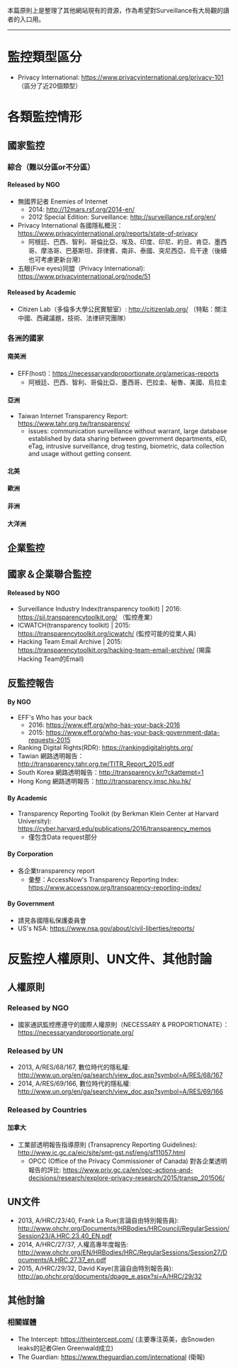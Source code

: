 本篇原則上是整理了其他網站現有的資源，作為希望對Surveillance有大局觀的讀者的入口用。

---

# 監控類型區分
- Privacy International: https://www.privacyinternational.org/privacy-101 （區分了近20個類型）
# 各類監控情形

## 國家監控
### 綜合（難以分區or不分區）
#### Released by NGO
- 無國界記者 Enemies of Internet
    - 2014: http://12mars.rsf.org/2014-en/
    - 2012 Special Edition: Surveillance: http://surveillance.rsf.org/en/
- Privacy International 各國隱私概況：https://www.privacyinternational.org/reports/state-of-privacy
	- 阿根廷、巴西、智利、哥倫比亞、埃及、印度、印尼、約旦、肯亞、墨西哥、摩洛哥、巴基斯坦、菲律賓、南非、泰國、突尼西亞、烏干達（後續也可考慮更新台灣）
- 五眼(Five eyes)同盟（Privacy International): https://www.privacyinternational.org/node/51	
#### Released by Academic
- Citizen Lab（多倫多大學公民實驗室）: http://citizenlab.org/ （特點：關注中國、西藏議題，技術、法律研究團隊）

### 各洲的國家

#### 南美洲
- EFF(host)：https://necessaryandproportionate.org/americas-reports
	- 阿根廷、巴西、智利、哥倫比亞、墨西哥、巴拉圭、秘魯、美國、烏拉圭
#### 亞洲
- Taiwan Internet Transparency Report: https://www.tahr.org.tw/transparency/
    - issues: communication surveillance without warrant, large database established by data sharing between government departments, eID, eTag, intrusive surveillance, drug testing, biometric, data collection and usage without getting consent.

#### 北美

#### 歐洲

#### 非洲

#### 大洋洲


## 企業監控



## 國家＆企業聯合監控
#### Released by NGO
- Surveillance Industry Index(transparency toolkit) | 2016: https://sii.transparencytoolkit.org/ （監控產業）
- ICWATCH(transparency toolkit) | 2015: https://transparencytoolkit.org/icwatch/ (監控可能的從業人員)
- Hacking Team Email Archive | 2015: https://transparencytoolkit.org/hacking-team-email-archive/ (揭露Hacking Team的Email)


## 反監控報告

#### By NGO
- EFF's Who has your back
    - 2016: https://www.eff.org/who-has-your-back-2016  
    - 2015: https://www.eff.org/who-has-your-back-government-data-requests-2015
- Ranking Digital Rights(RDR): https://rankingdigitalrights.org/	
- Tawian 網路透明報告：http://transparency.tahr.org.tw/TITR_Report_2015.pdf
- South Korea 網路透明報告：http://transparency.kr/?ckattempt=1
- Hong Kong 網路透明報告：http://transparency.jmsc.hku.hk/

#### By Academic
- Transparency Reporting Toolkit (by Berkman Klein Center at Harvard University): https://cyber.harvard.edu/publications/2016/transparency_memos
   - 僅包含Data request部分

#### By Corporation
- 各企業transparency report
    - 彙整：AccessNow's Transparency Reporting Index: https://www.accessnow.org/transparency-reporting-index/ 

#### By Government
- 請見各國隱私保護委員會
- US's NSA: https://www.nsa.gov/about/civil-liberties/reports/

# 反監控人權原則、UN文件、其他討論

## 人權原則

### Released by NGO
- 國家通訊監控應遵守的國際人權原則（NECESSARY & PROPORTIONATE）：https://necessaryandproportionate.org/
### Released by UN
- 2013, A/RES/68/167, 數位時代的隱私權: http://www.un.org/en/ga/search/view_doc.asp?symbol=A/RES/68/167
- 2014, A/RES/69/166, 數位時代的隱私權: http://www.un.org/en/ga/search/view_doc.asp?symbol=A/RES/69/166

### Released by Countries
#### 加拿大
- 工業部透明報告指導原則 (Transaprency Reporting Guidelines): http://www.ic.gc.ca/eic/site/smt-gst.nsf/eng/sf11057.html
    - OPCC (Office of the Privacy Commissioner of Canada) 對各企業透明報告的評比: https://www.priv.gc.ca/en/opc-actions-and-decisions/research/explore-privacy-research/2015/transp_201506/

## UN文件
- 2013, A/HRC/23/40, Frank La Rue(言論自由特別報告員): http://www.ohchr.org/Documents/HRBodies/HRCouncil/RegularSession/Session23/A.HRC.23.40_EN.pdf
- 2014, A/HRC/27/37, 人權高專年度報告: http://www.ohchr.org/EN/HRBodies/HRC/RegularSessions/Session27/Documents/A.HRC.27.37_en.pdf
- 2015, A/HRC/29/32, David Kaye(言論自由特別報告員): http://ap.ohchr.org/documents/dpage_e.aspx?si=A/HRC/29/32



## 其他討論
### 相關媒體
- The Intercept: https://theintercept.com/ (主要專注英美，由Snowden leaks的記者Glen Greenwald成立)
- The Guardian: https://www.theguardian.com/international (衛報)

